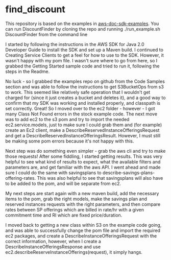 # find_discount

This repository is based on the examples in [aws-doc-sdk-examples](https://github.com/awsdocs/aws-doc-sdk-examples/tree/master/javav2/example_code/s3). You can run DiscountFinder by cloning the repo and running ./run_example.sh DiscountFinder from the command line

I started by following the instructions in the AWS SDK for Java 2.0 Developer Guide to install the SDK and set up a Maven build. I continued to Creating Service Clients to get a feel for how to use to the SDK. However, it wasn't happy with my pom file. I wasn't sure where to go from here, so I grabbed the Getting Started sample code and tried to run it, following the steps in the Readme. 

No luck - so I grabbed the examples repo on github from the Code Samples section and was able to follow the instructions to get S3BucketOps from s3 to work. This seemed like relatively safe operation that I wouldn't get charged for (since it just creates a bucket and deletes it), and a good way to confirm that my SDK was working and installed properly, and classpath is set correctly. Great! So I moved over to the ec2 folder - however - I got many Class Not Found errors in the stock example code. The next move was to add ec2 to the s3 pom and try to import the needed ec2.service.models, just to make sure I could grab them and (for example) create an Ec2 client, make a DescribeReservedInstanceOfferingsRequest and get a DescribeReservedInstanceOfferingsResult. However, I must still be making some pom errors because it's not happy with this.

Next step was do something even simpler - grab the aws cli and try to make those requests! After some fiddling, I started getting results. This was very helpful to see what kind of results to expect, what the available filters and parameters are, and get familiar with the aws API. I went ahead and made sure I could do the same with savingsplans to describe-savings-plans-offering-rates. This was also helpful to see that savingsplans will also have to be added to the pom, and will be separate from ec2.

My next steps are start again with a new maven build, add the necessary items to the pom, grab the right models, make the savings plan and reserved instances requests with the right parameters, and then compare rates between SP offerings which are billed in rate/hr with a given commitment time and RI which are fixed price/duration. 

I moved back to getting a new class within S3 on the example code going, and was able to successfully change the pom file and import the required ec2 packages, and create a DescribeInstanceOfferingsRequest with the correct information, however, when I create a DescribeInstanceOfferingsResponse and use ec2.describeReserveInstanceOfferings(request), it simply hangs.

